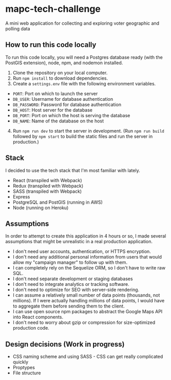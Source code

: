 # mapc-tech-challenge
A mini web application for collecting and exploring voter geographic and polling data

## How to run this code locally
To run this code locally, you will need a Postgres database ready (with the PostGIS extension), node, npm, and nodemon installed.
1. Clone the repository on your local computer.
2. Run `npm install` to download dependencies.
3. Create a `settings.env` file with the following environment variables.
  - `PORT`: Port on which to launch the server
  - `DB_USER`: Username for database authentication
  - `DB_PASSWORD`: Password for database authentication
  - `DB_HOST`: Host server for the database
  - `DB_PORT`: Port on which the host is serving the database
  - `DB_NAME`: Name of the database on the host
4. Run `npm run dev` to start the server in development. (Run `npm run build` followed by `npm start` to build the static files and run the server in production.)

## Stack
I decided to use the tech stack that I'm most familiar with lately.
- React (transpiled with Webpack)
- Redux (transpiled with Webpack)
- SASS (transpiled with Webpack)
- Express
- PostgreSQL and PostGIS (running in AWS)
- Node (running on Heroku)

## Assumptions
In order to attempt to create this application in 4 hours or so, I made several assumptions that might be unrealistic in a real production application.
- I don't need user accounts, authentication, or HTTPS encryption.
- I don't need any additional personal information from users that would allow my "campaign manager" to follow up with them.
- I can completely rely on the Sequelize ORM, so I don't have to write raw SQL.
- I don't need separate development or staging databases
- I don't need to integrate analytics or tracking software.
- I don't need to optimize for SEO with server-side rendering.
- I can assume a relatively small number of data points (thousands, not millions). If I were actually handling millions of data points, I would have to aggregate them before sending them to the client.
- I can use open source npm packages to abstract the Google Maps API into React components.
- I don't need to worry about gzip or compression for size-optimized production code.

## Design decisions (Work in progress)
- CSS naming scheme and using SASS - CSS can get really complicated quickly
- Proptypes
- File structure